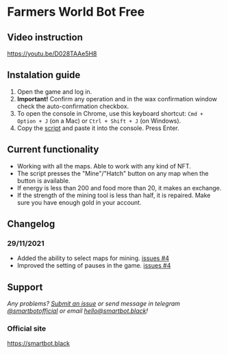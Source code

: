 # Farmers World Bot Free

## Video instruction

https://youtu.be/D028TAAe5H8

## Instalation guide

1. Open the game and log in.
2. **Important!** Confirm any operation and in the wax confirmation window check the auto-confirmation checkbox.
3. To open the console in Chrome, use this keyboard shortcut: `Cmd + Option + J` (on a Mac) or `Ctrl + Shift + J` (on Windows).
4. Copy the [script](https://github.com/SmartBotBlack/farmers-world-bot/blob/master/index.js) and paste it into the console. Press Enter.

## Current functionality

- Working with all the maps. Able to work with any kind of NFT.
- The script presses the "Mine"/"Hatch" button on any map when the button is available.
- If energy is less than 200 and food more than 20, it makes an exchange.
- If the strength of the mining tool is less than half, it is repaired. Make sure you have enough gold in your account.

## Changelog

### 29/11/2021

- Added the ability to select maps for mining. [issues #4](https://github.com/SmartBotBlack/farmers-world-bot/issues/4)
- Improved the setting of pauses in the game. [issues #4](https://github.com/SmartBotBlack/farmers-world-bot/issues/4)

## Support

_Any problems? [Submit an issue](https://github.com/SmartBotBlack/farmers-world-bot/issues/new) or send message in telegram [@smartbotofficial](https://t.me/smartbotofficial) or email [hello@smartbot.black](hello@smartbot.black)!_

### Official site

https://smartbot.black
